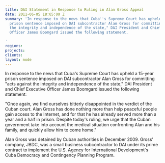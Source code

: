 ```yaml
---
title: DAI Statement in Response to Ruling in Alan Gross Appeal
date: 2011-06-05 18:05:00 Z
summary: 'In response to the news that Cuba''s Supreme Court has upheld a 15-year
  prison sentence imposed on DAI subcontractor Alan Gross for committing "acts against
  the integrity and independence of the state," DAI President and Chief Executive
  Officer James Boomgard issued the following statement.

'
regions: 
projects: 
clients: 
layout: node
---
```


In response to the news that Cuba's Supreme Court has upheld a 15-year prison sentence imposed on DAI subcontractor Alan Gross for committing "acts against the integrity and independence of the state," DAI President and Chief Executive Officer James Boomgard issued the following statement:

"Once again, we find ourselves bitterly disappointed in the verdict of the Cuban court. Alan Gross has done nothing more than help peaceful people gain access to the Internet, and for that he has already served more than a year and a half in prison. Despite today's ruling, we urge that the Cuban government take into account the medical situation confronting Alan and his family, and quickly allow him to come home."

Alan Gross was detained by Cuban authorities in December 2009. Gross' company, JBDC, was a small business subcontractor to DAI under its prime contract to implement the U.S. Agency for International Development's Cuba Democracy and Contingency Planning Program.  
